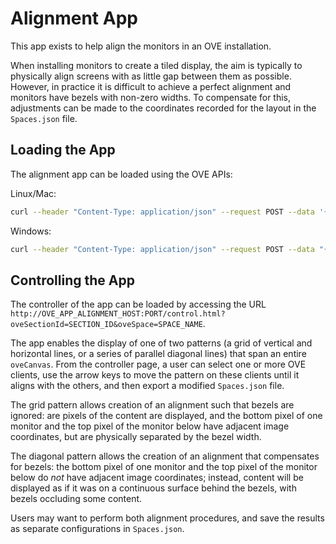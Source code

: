 # Alignment App

This app exists to help align the monitors in an OVE installation.

When installing monitors to create a tiled display, the aim is typically to physically align screens with as little gap between them as possible. However, in practice it is difficult to achieve a perfect alignment and monitors have bezels with non-zero widths. To compensate for this, adjustments can be made to the coordinates recorded for the layout in the `Spaces.json` file.

## Loading the App

The alignment app can be loaded using the OVE APIs:

Linux/Mac:

```sh
curl --header "Content-Type: application/json" --request POST --data '{"app": {"url": "http://OVE_APP_ALIGNMENT_HOST:PORT"}, "space": "OVE_SPACE", "h": 500, "w": 500, "y": 0, "x": 0}' http://OVE_CORE_HOST:PORT/section
```

Windows:

```sh
curl --header "Content-Type: application/json" --request POST --data "{\"app\": {\"url\": \"http://OVE_APP_ALIGNMENT_HOST:PORT\"}, \"space\": \"OVE_SPACE\", \"h\": 500, \"w\": 500, \"y\": 0, \"x\": 0}" http://OVE_CORE_HOST:PORT/section
```

## Controlling the App

The controller of the app can be loaded by accessing the URL `http://OVE_APP_ALIGNMENT_HOST:PORT/control.html?oveSectionId=SECTION_ID&oveSpace=SPACE_NAME`.

The app enables the display of one of two patterns (a grid of vertical and horizontal lines, or a series of parallel diagonal lines) that span an entire `oveCanvas`. From the controller page, a user can select one or more OVE clients, use the arrow keys to move the pattern on these clients until it aligns with the others, and then export a modified `Spaces.json` file.

The grid pattern allows creation of an alignment such that bezels are ignored: are pixels of the content are displayed, and the bottom pixel of one monitor and the top pixel of the monitor below have adjacent image coordinates, but are physically separated by the bezel width.

The diagonal pattern allows the creation of an alignment that compensates for bezels: the bottom pixel of one monitor and the top pixel of the monitor below do *not* have adjacent image coordinates; instead, content will be displayed as if it was on a continuous surface behind the bezels, with bezels occluding some content.

Users may want to perform both alignment procedures, and save the results as separate configurations in `Spaces.json`.
